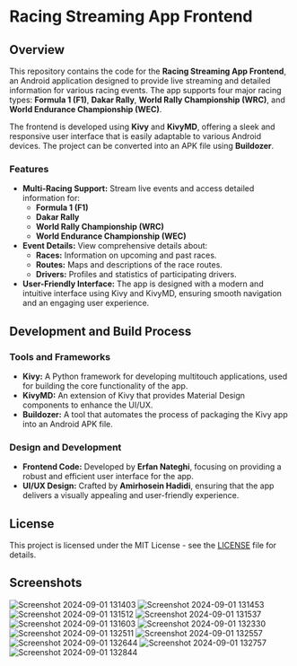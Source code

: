 # Racing Streaming App Frontend

## Overview

This repository contains the code for the **Racing Streaming App Frontend**, an Android application designed to provide live streaming and detailed information for various racing events. The app supports four major racing types: **Formula 1 (F1)**, **Dakar Rally**, **World Rally Championship (WRC)**, and **World Endurance Championship (WEC)**.

The frontend is developed using **Kivy** and **KivyMD**, offering a sleek and responsive user interface that is easily adaptable to various Android devices. The project can be converted into an APK file using **Buildozer**.

### Features

- **Multi-Racing Support:** Stream live events and access detailed information for:
  - **Formula 1 (F1)**
  - **Dakar Rally**
  - **World Rally Championship (WRC)**
  - **World Endurance Championship (WEC)**
- **Event Details:** View comprehensive details about:
  - **Races:** Information on upcoming and past races.
  - **Routes:** Maps and descriptions of the race routes.
  - **Drivers:** Profiles and statistics of participating drivers.
- **User-Friendly Interface:** The app is designed with a modern and intuitive interface using Kivy and KivyMD, ensuring smooth navigation and an engaging user experience.

## Development and Build Process

### Tools and Frameworks

- **Kivy:** A Python framework for developing multitouch applications, used for building the core functionality of the app.
- **KivyMD:** An extension of Kivy that provides Material Design components to enhance the UI/UX.
- **Buildozer:** A tool that automates the process of packaging the Kivy app into an Android APK file.

### Design and Development

- **Frontend Code:** Developed by **Erfan Nateghi**, focusing on providing a robust and efficient user interface for the app.
- **UI/UX Design:** Crafted by **Amirhosein Hadidi**, ensuring that the app delivers a visually appealing and user-friendly experience.


## License

This project is licensed under the MIT License - see the [LICENSE](LICENSE) file for details.

## Screenshots

![Screenshot 2024-09-01 131403](https://github.com/user-attachments/assets/eb54038e-82a9-45a3-a2d5-bba1061126ae) ![Screenshot 2024-09-01 131453](https://github.com/user-attachments/assets/ef67f317-0d1e-4922-9fe0-abc51ccbbd55) ![Screenshot 2024-09-01 131512](https://github.com/user-attachments/assets/2957b84d-3d45-4b2d-a02f-cf5992fab7c0) ![Screenshot 2024-09-01 131537](https://github.com/user-attachments/assets/f63f9a8f-c169-4508-8f52-cc7209b4143b) ![Screenshot 2024-09-01 131603](https://github.com/user-attachments/assets/34498c29-6e55-493d-ad1d-5f2b039f21e5) ![Screenshot 2024-09-01 132330](https://github.com/user-attachments/assets/985ef719-f3db-4cda-a60e-b3d766b2f49d) ![Screenshot 2024-09-01 132511](https://github.com/user-attachments/assets/f02f593d-8021-4f9a-b993-2a8f4f7a8b86) ![Screenshot 2024-09-01 132557](https://github.com/user-attachments/assets/1cb77fa8-3f0b-4700-8a42-636bcc15f299) ![Screenshot 2024-09-01 132644](https://github.com/user-attachments/assets/ae5a81fd-3e71-46fc-93e3-f72f1b9c18fc) ![Screenshot 2024-09-01 132757](https://github.com/user-attachments/assets/13340370-ad5d-4fd8-b5b7-bfdf63492e0c) ![Screenshot 2024-09-01 132844](https://github.com/user-attachments/assets/305e790f-42a0-4236-94a7-f5ca956f0e5a)





 
 




